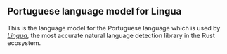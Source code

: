 ## Portuguese language model for Lingua

This is the language model for the Portuguese language which is used by 
[*Lingua*](https://github.com/pemistahl/lingua-rs), 
the most accurate natural language detection library in the Rust ecosystem.